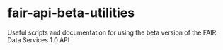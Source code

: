 # fair-api-beta-utilities
Useful scripts and documentation for using the beta version of the FAIR Data Services 1.0 API
